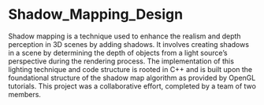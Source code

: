 # Shadow_Mapping_Design 
Shadow mapping is a technique used to enhance the realism and depth perception in 3D scenes by adding shadows. It involves creating shadows in a scene by determining the depth of objects from a light source’s perspective during the rendering process. The implementation of this lighting technique and code structure is rooted in C++ and is built upon the foundational structure of the shadow map algorithm as provided by OpenGL tutorials. This project was a collaborative effort, completed by a team of two members.
